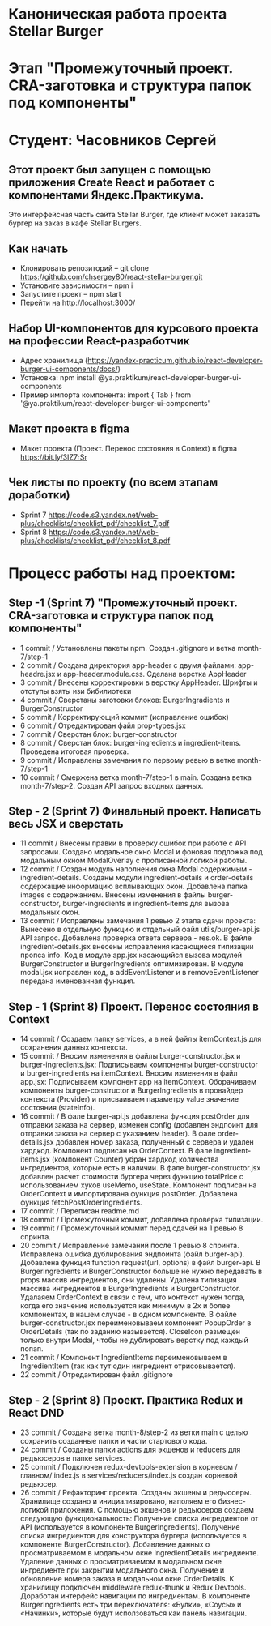# Каноническая работа проекта Stellar Burger 
# Этап "Промежуточный проект. CRA-заготовка и структура папок под компоненты"
# Студент: Часовников Сергей

## Этот проект был запущен с помощью приложения Create React и работает с компонентами Яндекс.Практикума.
Это интерфейсная часть сайта Stellar Burger, где клиент может заказать бургер на заказ в кафе Stellar Burgers.

## Как начать
* Клонировать репозиторий – git clone https://github.com/chsergey80/react-stellar-burger.git
* Установите зависимости – npm i
* Запустите проект – npm start
* Перейти на http://localhost:3000/

## Набор UI-компонентов для курсового проекта на профессии Reaсt-разработчик 
* Адрес хранилища (https://yandex-practicum.github.io/react-developer-burger-ui-components/docs/)
* Установка: npm install @ya.praktikum/react-developer-burger-ui-components
* Пример импорта компонента: import { Tab } from '@ya.praktikum/react-developer-burger-ui-components'

## Макет проекта в figma
* Макет проекта (Проект. Перенос состояния в Context) в figma https://bit.ly/3IZ7rSr 

## Чек листы по проекту (по всем этапам доработки)
* Sprint 7 https://code.s3.yandex.net/web-plus/checklists/checklist_pdf/checklist_7.pdf
* Sprint 8 https://code.s3.yandex.net/web-plus/checklists/checklist_pdf/checklist_8.pdf


# Процесс работы над проектом:
## Step -1 (Sprint 7) "Промежуточный проект. CRA-заготовка и структура папок под компоненты"
* 1 commit / Установлены пакеты npm. Создан .gitignore и ветка month-7/step-1
* 2 commit / Создана директория app-header с двумя файлами: app-headre.jsx и app-header.module.css. Сделана верстка AppHeader
* 3 commit / Внесены корректировки в верстку AppHeader. Шрифты и отступы взяты изи бибилиотеки
* 4 commit / Сверстаны заготовки блоков: BurgerIngradients и BurgerConstructor
* 5 commit / Корректирующий коммит (исправление ошибок)
* 6 commit / Отредактирован файл prop-types.jsx
* 7 commit / Сверстан блок: burger-constructor
* 8 commit / Сверстан блок: burger-ingredients и ingredient-items. Проведена итоговая проверка.
* 9 commit / Исправлены замечания по первому ревью в ветке month-7/step-1
* 10 commit / Смержена ветка month-7/step-1 в main. Создана ветка month-7/step-2. Создан API запрос входных данных.
## Step - 2 (Sprint 7) Финальный проект. Написать весь JSX и сверстать
* 11 commit / Внесены правки в проверку ошибок при работе с API запросами. Создано модальное окно Modal и фоновая подложка
              под модальным окном ModalOverlay с прописанной логикой работы. 
* 12 commit / Создан модуль наполнения окна Modal содержимым - ingredient-details.
              Созданы модули ingredient-details и order-details содержащие информацию всплывающих окон. Добавлена папка images с содержанием.
              Внесены изменения в файлы burger-constructor, burger-ingredients и ingredient-items для вызова модальных окон. 
* 13 commit / Исправлены замечания 1 ревью 2 этапа сдачи проекта:
              Вынесено в отдельную функцию и отдельный файл utils/burger-api.js API запрос.
              Добавлена проверка ответа сервера - res.ok.
              В файле ingredient-details.jsx внесены исправления касающиеся типизации пропса info.
              Код в модуле app.jsx касающийся вызова модулей BurgerConstructor и BurgerIngredients оптимизирован.
              В модуле modal.jsx исправлен код, в addEventListener и в removeEventListener передана именованная функция.
## Step - 1 (Sprint 8) Проект. Перенос состояния в Context
* 14 commit / Создаем папку services, а в ней файлы itemContext.js для сохранения данных контекста.
* 15 commit / Вносим изменения в файлы burger-constructor.jsx и burger-ingredients.jsx:
              Подписываем компоненты burger-constructor и burger-ingredients на itemContext.
              Вносим изменения в файл app.jsx:
              Подписываем компонент app на itemContext.
              Оборачиваем компоненты burger-constructor и BurgerIngredients в провайдер контекста (Provider) и присваиваем параметру value значение состояния (stateInfo).
* 16 commit / В фале burger-api.js добавлена функция postOrder для отправки заказа на сервер, изменен config (добавлен эндпоинт для отправки заказа на сервер с указанием header).
              В фале order-details.jsx добавлен номер заказа, полученный с сервера и удален хардкод. Компонент подписан на OrderContext.
              В фале ingredient-items.jsx (компонент Counter) убран хардкод количества ингредиентов, которые есть в наличии.
              В фале burger-constructor.jsx добавлен расчет стоимости бургера через функцию totalPrice с использованием хуков useMemo, useState. Компонент подписан на OrderContext и импортирована функция postOrder. Добавлена функция fetchPostOrderIngredients.
* 17 commit / Переписан readme.md
* 18 commit / Промежуточный коммит, добавлена проверка типизации.
* 19 commit / Промежуточный коммит перед сдачей на 1 ревью 8 спринта.
* 20 commit / Исправление замечаний после 1 ревью 8 спринта. Исправлена ошибка дублирования эндпоинта (файл burger-api).
              Добавлена функция function request(url, options) в файл burger-api.
              В BurgerIngredients и BurgerConstructor больше не нужно передавать в props массив ингредиентов, они удалены.
              Удалена типизация массива ингредиентов в BurgerIngredients и BurgerConstructor.
              Удалаяем OrderContext в связи с тем, что контекст нужен тогда, когда его значение используется как минимум в 2х и более компонентах, в нашем случае - в одном компоненте.
              В файле burger-constructor.jsx переименовываем компонент PopupOrder в OrderDetails (так по заданию называется).
              CloseIcon размещен только внутри Modal, чтобы не дублировать верстку под каждый попап.
* 21 commit / Компонент IngredientItems переименовываем в IngredientItem (так как тут один ингредиент отрисовывается).
* 22 commit / Отредактирован файл .gitignore
## Step - 2 (Sprint 8) Проект. Практика Redux и React DND
* 23 commit / Создана ветка month-8/step-2 из ветки main с целью сохранить созданные папки и части стартового кода.
* 24 commit / Созданы папки actions для экшенов и reducers для редъюсеров в папке services.
* 25 commit / Подключен redux-devtools-extension в корневом /главном/ index.js в services/reducers/index.js создан корневой редьюсер.
* 26 commit / Рефакторинг проекта. Созданы экшены и редьюсеры. Хранилище создано и инициализировано, наполяем его бизнес-логикой приложения. С помощью экшенов и редьюсеров создаем следующую функциональность:
    Получение списка ингредиентов от API (используется в компоненте BurgerIngredients).
    Получение списка ингредиентов для конструктора бургера (используется в компоненте BurgerConstructor).
    Добавление данных о просматриваемом в модальном окне IngredientDetails ингредиенте.
    Удаление данных о просматриваемом в модальном окне ингредиенте при закрытии модального окна.
    Получение и обновление номера заказа в модальном окне OrderDetails.
    К хранилищу подключен middleware redux-thunk и Redux Devtools.
    Доработан интерфейс навигации по ингредиентам. В компоненте BurgerIngredients есть три переключателя: «Булки», «Соусы» и «Начинки», которые будут исползоваться как панель навигации.